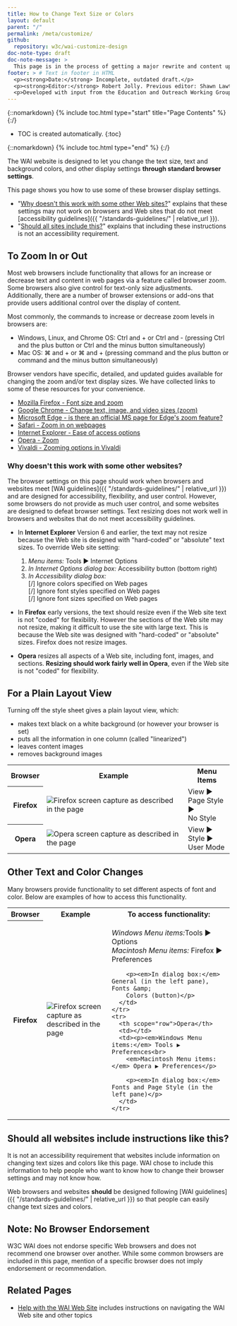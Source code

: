 ```yaml
---
title: How to Change Text Size or Colors
layout: default
parent: "/"
permalink: /meta/customize/
github:
  repository: w3c/wai-customize-design
doc-note-type: draft
doc-note-message: >
  This page is in the process of getting a major rewrite and content update.
footer: > # Text in footer in HTML
  <p><strong>Date:</strong> Incomplete, outdated draft.</p>
  <p><strong>Editor:</strong> Robert Jolly. Previous editor: Shawn Lawton Henry.</p>
  <p>Developed with input from the Education and Outreach Working Group (<a href="http://www.w3.org/WAI/EO/">EOWG</a>).</p>  
---
```


{::nomarkdown}
{% include toc.html type="start" title="Page Contents" %}
{:/}

-   TOC is created automatically.
{:toc}

{::nomarkdown}
{% include toc.html type="end" %}
{:/}

The WAI website is designed to let you change the text size, text and
background colors, and other display settings **through standard browser
settings**.

This page shows you how to use some of these browser display settings.

-   "[Why doesn't this work with some other Web sites?](#notworky)"
    explains that these settings may not work on browsers and Web sites
    that do not meet [accessibility guidelines]({{ "/standards-guidelines/" | relative_url }}).
-   "[Should all sites include this?](#alldoit)" explains that including
    these instructions is not an accessibility requirement.

## To Zoom In or Out

Most web browsers include functionality that allows for an increase or decrease text and content in web pages via a feature called browser zoom. Some browsers also give control for text-only size adjustments. Additionally, there are a number of browser extensions or add-ons that provide users additional control over the display of content.

Most commonly, the commands to increase or decrease zoom levels in browsers are:

<ul>
  <li>Windows, Linux, and Chrome OS: Ctrl and + or Ctrl and - (pressing Ctrl and the plus button or Ctrl and the minus button simultaneously)</li>
  <li>Mac OS: ⌘ and + or ⌘ and + (pressing command and the plus button or command and the minus button simultaneously)</li>
</ul>

Browser vendors have specific, detailed, and updated guides available for changing the zoom and/or text display sizes. We have collected links to some of these resources for your convenience.

<ul>
  <li><a href="https://support.mozilla.org/en-US/kb/font-size-and-zoom-increase-size-of-web-pages">Mozilla Firefox - Font size and zoom</a></li>
  <li><a href="https://support.google.com/chrome/answer/96810?hl=en">Google Chrome - Change text, image, and video sizes (zoom)</a></li>
  <li><a href="#">Microsoft Edge - is there an official MS page for Edge's zoom feature?</a></li>
  <li><a href="https://support.apple.com/guide/safari/zoom-in-on-webpages-ibrw1068/mac">Safari - Zoom in on webpages</a></li>
  <li><a href="https://support.microsoft.com/en-us/help/17456/windows-internet-explorer-ease-of-access-options">Internet Explorer - Ease of access options</a></li>
 
  <li><a href="http://help.opera.com/FreeBSD/12.00/en/zoom.html">Opera - Zoom</a></li>
  <li><a href="https://help.vivaldi.com/article/zooming-options-in-vivaldi/">Vivaldi - Zooming options in Vivaldi</a></li>
</ul>

### Why doesn't this work with some other websites?

The browser settings on this page should work when browsers and websites
meet [WAI guidelines]({{ "/standards-guidelines/" | relative_url }}) and are designed for accessibility,
flexibility, and user control. However, some browsers do not provide as
much user control, and some websites are designed to defeat browser
settings. Text resizing does not work well in browsers and websites that
do not meet accessibility guidelines.

-   In **Internet Explorer** Version 6 and earlier, the text may not
    resize because the Web site is designed with "hard-coded" or
    "absolute" text sizes. To override Web site setting:
    1.  *Menu items:* Tools ▶ Internet Options
    2.  *In Internet Options dialog box:* Accessibility button (bottom
        right)
    3.  *In Accessibility dialog box:*<br>
        \[/\] Ignore colors specified on Web pages<br>
        \[/\] Ignore font styles specified on Web pages<br>
        \[/\] Ignore font sizes specified on Web pages

-   In **Firefox** early versions, the text should resize even if the
    Web site text is not "coded" for flexibility. However the sections
    of the Web site may not resize, making it difficult to use the site
    with large text. This is because the Web site was designed with
    "hard-coded" or "absolute" sizes. Firefox does not resize images.

-   **Opera** resizes all aspects of a Web site, including font, images,
    and sections. **Resizing should work fairly well in Opera**, even if
    the Web site is not "coded" for flexibility.

## For a Plain Layout View

Turning off the style sheet gives a plain layout view, which:

-   makes text black on a white background (or however your browser is
    set)
-   puts all the information in one column (called "linearized")
-   leaves content images
-   removes background images

<table summary="Instructions for changing text size in browser">
  <tbody>
    <tr>
      <th scope="col">Browser</th>
      <th scope="col">Example</th>
      <th scope="col">Menu Items</th>
    </tr>
    <tr>
      <th scope="row">Firefox</th>
      <td><img src="https://www.w3.org/WAI/about/plainlayout-firefox-mac.png" alt="Firefox screen capture as described in the page"></td>
      <td>View ▶<br>
        Page Style ▶<br>
        No Style</td>
    </tr>
    <tr>
      <th scope="row">Opera</th>
      <td><img src="https://www.w3.org/WAI/about/plainlayout-opera-mac.png" alt="Opera screen capture as described in the page"></td>
      <td>View ▶<br>
        Style ▶<br>
        User Mode</td>
    </tr>
  </tbody>
</table>

## Other Text and Color Changes

Many browsers provide functionality to set different aspects of font and
color. Below are examples of how to access this functionality.

<table summary="Instructions for changing text size in browser">
  <tbody>
    <tr>
      <th scope="col">Browser</th>
      <th scope="col">Example</th>
      <th scope="col">To access functionality:</th>
    </tr>
    <tr>
      <th scope="row">Firefox</th>
      <td><img src="https://www.w3.org/WAI/about/other-firefox-mac.png" alt="Firefox screen capture as described in the page"></td>
      <td><p><em>Windows Menu items:</em>Tools ▶ Options<br>
        <em>Macintosh Menu items:</em> Firefox ▶ Preferences</p>

        <p><em>In dialog box:</em> General (in the left pane), Fonts &amp;
        Colors (button)</p>
      </td>
    </tr>
    <tr>
      <th scope="row">Opera</th>
      <td></td>
      <td><p><em>Windows Menu items:</em> Tools ▶ Preferences<br>
        <em>Macintosh Menu items:</em> Opera ▶ Preferences</p>

        <p><em>In dialog box:</em> Fonts and Page Style (in the left pane)</p>
      </td>
    </tr>
  </tbody>
</table>

## Should all websites include instructions like this?

It is not an accessibility requirement that websites include information
on changing text sizes and colors like this page. WAI chose to include
this information to help people who want to know how to change their
browser settings and may not know how.

Web browsers and websites **should** be designed following [WAI
guidelines]({{ "/standards-guidelines/" | relative_url }}) so that people can easily change text sizes and
colors.

## Note: No Browser Endorsement

W3C WAI does not endorse specific Web browsers and does not recommend
one browser over another. While some common browsers are included in
this page, mention of a specific browser does not imply endorsement or
recommendation.

## Related Pages

-   [Help with the WAI Web Site](https://www.w3.org/WAI/sitehelp) includes instructions on
    navigating the WAI Web site and other topics
